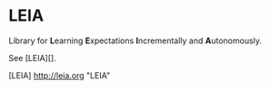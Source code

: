 LEIA
====

Library for **L**earning **E**xpectations **I**ncrementally and **A**utonomously.

See [LEIA][].

  [LEIA] <http://leia.org> "LEIA"
